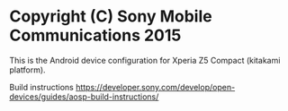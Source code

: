 Copyright (C) Sony Mobile Communications 2015
=============================================

This is the Android device configuration for Xperia Z5 Compact (kitakami platform).

Build instructions
https://developer.sony.com/develop/open-devices/guides/aosp-build-instructions/
